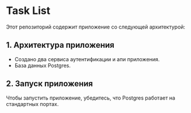 # Task List

Этот репозиторий содержит приложение со следующей архитектурой:

## 1. Архитектура приложения

- Создано два сервиса аутентификации и апи приложения.
- База данных Postgres.

## 2. Запуск приложения

Чтобы запустить приложение, убедитесь, что Postgres работает на стандартных портах.
